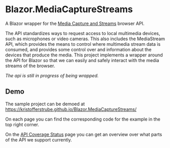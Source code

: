 # Blazor.MediaCaptureStreams
A Blazor wrapper for the [Media Capture and Streams](https://www.w3.org/TR/mediacapture-streams/) browser API.

The API standardizes ways to request access to local multimedia devices, such as microphones or video cameras. This also includes the MediaStream API, which provides the means to control where multimedia stream data is consumed, and provides some control over and information about the devices that produce the media. This project implements a wrapper around the API for Blazor so that we can easily and safely interact with the media streams of the browser.

*The api is still in progress of being wrapped.*

## Demo
The sample project can be demoed at https://kristofferstrube.github.io/Blazor.MediaCaptureStreams/

On each page you can find the corresponding code for the example in the top right corner.

On the [API Coverage Status](https://kristofferstrube.github.io/Blazor.MediaCaptureStreams/Status) page you can get an overview over what parts of the API we support currently.
